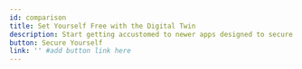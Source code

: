 ```yaml
---
id: comparison
title: Set Yourself Free with the Digital Twin
description: Start getting accustomed to newer apps designed to secure your online existence.
button: Secure Yourself
link: '' #add button link here
---
```

